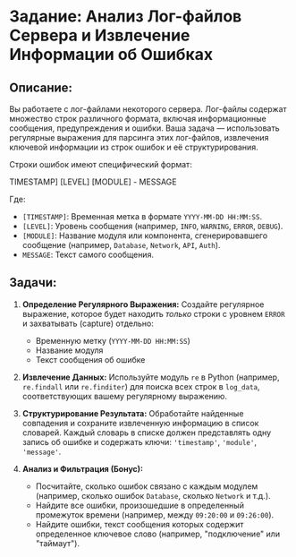 # Задание: Анализ Лог-файлов Сервера и Извлечение Информации об Ошибках

## Описание:

Вы работаете с лог-файлами некоторого сервера. Лог-файлы содержат множество строк различного формата, включая информационные сообщения, предупреждения и ошибки. Ваша задача — использовать регулярные выражения для парсинга этих лог-файлов, извлечения ключевой информации из строк ошибок и её структурирования.

Строки ошибок имеют специфический формат:

TIMESTAMP] [LEVEL] [MODULE] - MESSAGE

Где:
* `[TIMESTAMP]`: Временная метка в формате `YYYY-MM-DD HH:MM:SS`.
* `[LEVEL]`: Уровень сообщения (например, `INFO`, `WARNING`, `ERROR`, `DEBUG`).
* `[MODULE]`: Название модуля или компонента, сгенерировавшего сообщение (например, `Database`, `Network`, `API`, `Auth`).
* `MESSAGE`: Текст самого сообщения.

## Задачи:

1.  **Определение Регулярного Выражения:** Создайте регулярное выражение, которое будет находить *только* строки с уровнем `ERROR` и захватывать (capture) отдельно:
    * Временную метку (`YYYY-MM-DD HH:MM:SS`)
    * Название модуля
    * Текст сообщения об ошибке

2.  **Извлечение Данных:** Используйте модуль `re` в Python (например, `re.findall` или `re.finditer`) для поиска всех строк в `log_data`, соответствующих вашему регулярному выражению.

3.  **Структурирование Результата:** Обработайте найденные совпадения и сохраните извлеченную информацию в список словарей. Каждый словарь в списке должен представлять одну запись об ошибке и содержать ключи: `'timestamp'`, `'module'`, `'message'`.

4.  **Анализ и Фильтрация (Бонус):**
    * Посчитайте, сколько ошибок связано с каждым модулем (например, сколько ошибок `Database`, сколько `Network` и т.д.).
    * Найдите все ошибки, произошедшие в определенный промежуток времени (например, между `09:20:00` и `09:26:00`).
    * Найдите ошибки, текст сообщения которых содержит определенное ключевое слово (например, "подключение" или "таймаут").

